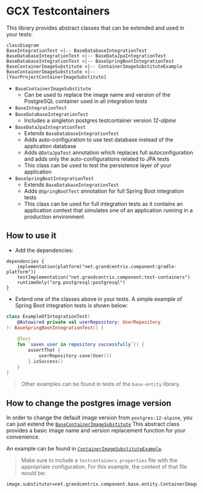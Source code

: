 # GCX Testcontainers

This library provides abstract classes that can be extended and used in your tests:

```mermaid
classDiagram
BaseIntegrationTest <|-- BaseDatabaseIntegrationTest
BaseDatabaseIntegrationTest <|-- BaseDataJpaIntegrationTest
BaseDatabaseIntegrationTest <|-- BaseSpringBootIntegrationTest
BaseContainerImageSubstitute <|-- ContainerImageSubstituteExample
BaseContainerImageSubstitute <|-- [YourProjectContainerImageSubstitute]
```
- `BaseContainerImageSubstitute`
  - Can be used to replace the image name and version of the PostgreSQL container used in all integration tests
- `BaseIntegrationTest`
- `BaseDatabaseIntegrationTest`
  - Includes a singleton postgres testcontainer version *12-alpine*
- `BaseDataJpaIntegrationTest`
  - Extends `BaseDatabaseIntegrationTest`
  - Adds auto-configuration to use test database instead of the application database
  - Adds `@DataJpaTest` annotation which replaces full autoconfiguration and adds only the auto-configurations related to JPA tests
  - This class can be used to test the persistence layer of your application
- `BaseSpringBootIntegrationTest`
  - Extends `BaseDatabaseIntegrationTest`
  - Adds `@SpringBootTest` annotation for full Spring Boot integration tests
  - This class can be used for full integration tests as it contains an application context that simulates one of an application running in a production environment

## How to use it

- Add the dependencies:
```
dependencies {
    implementation(platform("net.grandcentrix.component:gradle-platform"))
    testImplementation("net.grandcentrix.component:test-containers")
    runtimeOnly("org.postgresql:postgresql")
}
```
- Extend one of the classes above in your tests. A simple example of Spring Boot integration tests is shown below:
```kotlin
class ExampleOfIntegrationTest(
    @Autowired private val userRepository: UserRepository
): BaseSpringBootIntegrationTest() {
    
    @Test
    fun `saves user in repository successfully`() {
        assertThat {
            userRepository.save(User())
        }.isSuccess()
    }
}
```
> Other examples can be found in tests of the `base-entity` library.

## How to change the postgres image version

In order to change the default image version from `postgres:12-alpine`, you can just extend the [`BaseContainerImageSubstitute`](src/main/kotlin/net/grandcentrix/component/testcontainers/BaseContainerImageSubstitute.kt)
This abstract class provides a basic image name and version replacement function for your convenience. 

An example can be found in [`ContainerImageSubstituteExample`](../base-entity/src/test/kotlin/net/grandcentrix/component/base/entity/ContainerImageSubstituteExample.kt).
> Make sure to include a `testcontainers.properties` file with the appropriate configuration. For this example, the content of that file  would be:

```
image.substitutor=net.grandcentrix.component.base.entity.ContainerImageSubstituteExample
```
